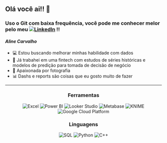 ## Olá você ai!! 👋

### Uso o Git com baixa frequência, você pode me conhecer melor pelo meu <a href="https://www.linkedin.com/in/alineacs/" target="_blank"><img src="https://img.shields.io/badge/-LinkedIn-blue?style=flat-square&logo=Linkedin&logoColor=white" alt="LinkedIn"></a> !!

#### _Aline Carvalho_
- 💻 Estou buscando melhorar minhas habilidade com dados
- 💸 Já trabahei em uma fintech com estudos de séries históricas e modelos de predição para tomada de decisão de negócio
- 📸 Apaixonada por fotografia
- 📊 Dashs e reports são coisas que eu gosto muito de fazer 

<hr>
 <div align="center">
   <h3>Ferramentas</h3>
    <img src="https://img.shields.io/badge/-Excel-green?style=flat-square&logo=Microsoft%20Excel&logoColor=white" alt="Excel">  
    <img src="https://img.shields.io/badge/-Power%20BI-yellow?style=flat-square&logo=Power%20BI&logoColor=white" alt="Power BI">
    <img src="https://img.shields.io/badge/-Looker%20Studio-orange?style=flat-square&logo=Looker&logoColor=white" alt="Looker Studio">
    <img src="https://img.shields.io/badge/-Metabase-lightgrey?style=flat-square&logo=Metabase&logoColor=white" alt="Metabase">
    <img src="https://img.shields.io/badge/-KNIME-orange?style=flat-square&logo=KNIME&logoColor=white" alt="KNIME">
    <img src="https://img.shields.io/badge/-Google%20Cloud%20Platform-blue?style=flat-square&logo=Google%20Cloud&logoColor=white" alt="Google Cloud Platform">

   
  <h3>Linguagens</h3>
    <img src="https://img.shields.io/badge/-SQL-lightgrey?style=flat-square&logo=SQL&logoColor=white" alt="SQL">
    <img src="https://img.shields.io/badge/-Python-blue?style=flat-square&logo=Python&logoColor=white" alt="Python">
    <img src="https://img.shields.io/badge/-C++-blue?style=flat-square&logo=C%2B%2B&logoColor=white" alt="C++">

</div>
  <!--
**alineacs/alineacs** is a ✨ _special_ ✨ repository because its `README.md` (this file) appears on your GitHub profile.

Here are some ideas to get you started:

 <hr>


  <h3>Studying in this moment:</h3>
  
  [![My Skills](https://skillicons.dev/icons?i=aws,docker)](https://skillicons.dev)


<hr>

- 🔭 I’m currently working on ...
- 🌱 I’m currently learning ...
- 👯 I’m looking to collaborate on ...
- 🤔 I’m looking for help with ...
- 💬 Ask me about ...
- 📫 How to reach me: ...
- 😄 Pronouns: ...
- ⚡ Fun fact: ...
-->
